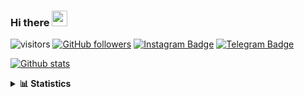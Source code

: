 ### Hi there <img height="25" width="25"  src="https://camo.githubusercontent.com/35d3d11359a49bf12aebb834cc13fd81b95eff4e/68747470733a2f2f6d656469612e67697068792e636f6d2f6d656469612f6876524a434c467a6361737252346961377a2f67697068792e676966">

![visitors](https://visitor-badge.glitch.me/badge?page_id=hanifazzuhdi.hanifazzuhdi)
[![GitHub followers](https://img.shields.io/github/followers/hanifazzuhdi?label=Follow&style=social)](https://github.com/hanifazzuhdi/?tab=follow) 
[![Instagram Badge](https://img.shields.io/badge/-hanifazzuhdi-blue?style=social&logo=Instagram&link=https://www.instagram.com/hnfhanif52/)](https://www.instagram.com/hnfhanif52/)
[![Telegram Badge](https://img.shields.io/badge/-hanifazzuhdi-blue?style=social&logo=telegram&link=https://www.t.me/hanif0198/)](https://www.t.me/hanif0198/) 

[![Github stats](https://github-readme-stats.vercel.app/api?username=hanifazzuhdi&count_private=true&title_color=333&text_color=777&show_icons=true&icon_color=333&line_height=20px)](https://github.com/hanifazzuhdi)

<details>
  <summary><b> 📊 Statistics </b></summary>
  
  <br/>
  
  <!--START_SECTION:waka-->
![Lines of code](https://img.shields.io/badge/From%20Hello%20World%20I%27ve%20Written-5%20Million%20lines%20of%20code-blue)

**🐱 My GitHub Data** 

> 🏆 6 Contributions in the Year 2022
 > 
> 📦 297.8 kB Used in GitHub's Storage 
 > 
> 🚫 Not Opted to Hire
 > 
> 📜 23 Public Repositories 
 > 
> 🔑 24 Private Repositories  
 > 
📊 **This Week I Spent My Time On** 

```text
⌚︎ Time Zone: Asia/Jakarta

💬 Programming Languages: 
Blade Template           26 hrs 26 mins      █████████████░░░░░░░░░░░░   55.27% 
PHP                      19 hrs 52 mins      ██████████░░░░░░░░░░░░░░░   41.54% 
SCSS                     38 mins             ░░░░░░░░░░░░░░░░░░░░░░░░░   1.33% 
CSS                      27 mins             ░░░░░░░░░░░░░░░░░░░░░░░░░   0.95% 
HTML                     12 mins             ░░░░░░░░░░░░░░░░░░░░░░░░░   0.42%

🔥 Editors: 
VS Code                  47 hrs 50 mins      █████████████████████████   100.0%

💻 Operating System: 
Mac                      47 hrs 50 mins      █████████████████████████   100.0%

```


 Last Updated on 08/01/2022
<!--END_SECTION:waka-->
</details>
